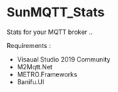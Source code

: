 # SunMQTT_Stats
Stats for your MQTT broker ..


Requirements :
- Visaual Studio 2019 Community
- M2Mqtt.Net  
- METRO.Frameworks 
- Banifu.UI

